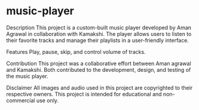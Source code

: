 # music-player 
Description
This project is a custom-built music player developed by Aman Agrawal in collaboration with Kamakshi. The player allows users to listen to their favorite tracks and manage their playlists in a user-friendly interface.

Features
Play, pause, skip, and control volume of tracks.

Contribution
This project was a collaborative effort between Aman agrawal and Kamakshi. Both contributed to the development, design, and testing of the music player.

Disclaimer
All images and audio used in this project are copyrighted to their respective owners. This project is intended for educational and non-commercial use only.
